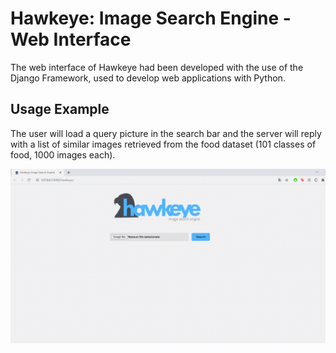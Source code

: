# Hawkeye: Image Search Engine - Web Interface

The web interface of Hawkeye had been developed with the use of the Django Framework, used to develop web applications with Python.

## Usage Example

The user will load a query picture in the search bar and the server will reply with a list of similar images retrieved from the food dataset (101 classes of food, 1000 images each).

![usage](./usage.gif)

